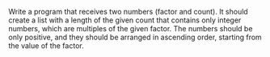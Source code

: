 Write a program that receives two numbers (factor and count). It should create a list with a length of the given count that contains only integer numbers, which are multiples of the given factor. The numbers should be only positive, and they should be arranged in ascending order, starting from the value of the factor.
